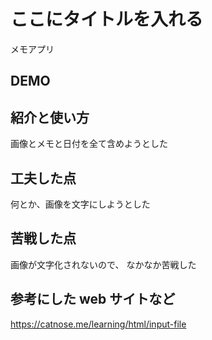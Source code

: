 # ここにタイトルを入れる
メモアプリ

## DEMO



## 紹介と使い方

画像とメモと日付を全て含めようとした

## 工夫した点

何とか、画像を文字にしようとした

## 苦戦した点

画像が文字化されないので、
なかなか苦戦した

## 参考にした web サイトなど

https://catnose.me/learning/html/input-file